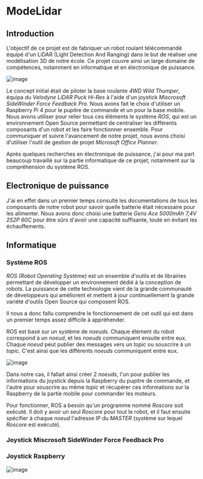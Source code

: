 # ModeLidar

## Introduction
  L'objectif de ce projet est de fabriquer un robot roulant télécommandé équipé d'un LiDAR (Light Detection And Ranging) dans le but de réaliser une modélisation 3D de notre école. Ce projet couvre ainsi un large domaine de compétences, notamment en informatique et en électronique de puissance. 

![image](https://user-images.githubusercontent.com/103205458/173843100-479ac1ec-ba7d-4a71-9c8a-24d99744ac7c.png)

  Le concept initial était de piloter la base roulante *4WD Wild Thumper*, équipa du *Velodyne LiDAR Puck Hi-Res* à l'aide d'un joystick *Miscrosoft SideWinder Force Feedback Pro*. Nous avons fait le choix d'utiliser un Raspberry Pi 4 pour le pupitre de commande et un pour la base mobile. Nous avons utiliser pour relier tous ces éléments le système *ROS*, qui est un environnement Open Source permettant de centraliser les différents composants d'un robot et les faire fonctionner ensemble.
  Pour communiquer et suivre l'avancement de notre projet, nous avons choisi d'utiliser l'outil de gestion de projet *Microsoft Office Planner*.
  
  Après quelques recherches en électronique de puissance, j'ai pour ma part beaucoup travaillé sur la partie informatique de ce projet, notamment sur la compréhension du système ROS. 
  
## Electronique de puissance
  J'ai en effet dans un premier temps consulté les documentations de tous les composants de notre robot pour savoir quelle batterie était nécessaire pour les alimenter. Nous avons donc choisi une batterie *Gens Ace 5000mAh 7,4V 2S2P 60C* pour être sûrs d'avoir une capacité suffisante, toute en évitant les échauffements.
  
## Informatique

### Système ROS
  *ROS (Robot Operating Système)* est un ensemble d'outils et de librairies permettant de développer un environnement dédié à la conception de robots. La puissance de cette technologie vient de la grande communauté de développeurs qui améliorent et mettent à jour continuellement la grande variété d'outils Open Source qui composent ROS.
  
  Il nous a donc fallu comprendre le fonctionnement de cet outil qui est dans un premier temps assez difficile à appréhender.
  
  ROS est basé sur un système de *noeuds*. Chaque élément du robot correspond à un *noeud*, et les *noeuds* communiquent ensuite entre eux. Chaque *noeud* peut publier des messages vers un *topic* ou souscrire à un *topic*. C'est ainsi que les différents *noeuds* communiquent entre eux.
  
![image](https://user-images.githubusercontent.com/103205458/173875267-c52c2caa-596b-4210-a816-4c0d5e57705d.png)
  
  Dans notre cas, il fallait ainsi créer 2 *noeuds*, l'un pour publier les informations du joystick depuis la Raspberry du pupitre de commande, et l'autre pour souscrire au même *topic* et récupérer ces informations sur la Raspberry de la partie mobile pour commander les moteurs.
  
  Pour fonctionner, ROS a besoin qu'un programme nommé *Roscore* soit exécuté. Il doit y avoir un seul *Roscore* pour tout le robot, et il faut ensuite spécifier à chaque *noeud* l'adresse IP du *MASTER* (système sur lequel *Roscore* est exécuté).


### Joystick Miscrosoft SideWinder Force Feedback Pro


### Joystick Raspberry 

![image](https://user-images.githubusercontent.com/103205458/173882049-1ec95fe3-31d3-4c5e-93f1-4d4217272456.png)





